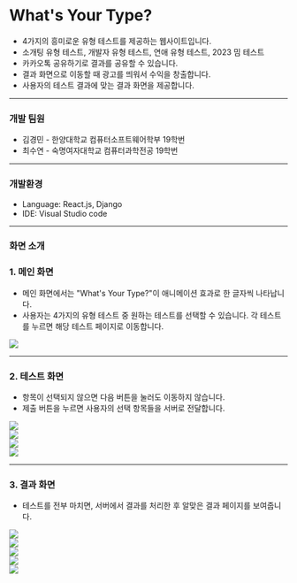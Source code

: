 # What's Your Type?

- 4가지의 흥미로운 유형 테스트를 제공하는 웹사이트입니다.
- 소개팅 유형 테스트, 개발자 유형 테스트, 연애 유형 테스트, 2023 밈 테스트
- 카카오톡 공유하기로 결과를 공유할 수 있습니다.
- 결과 화면으로 이동할 때 광고를 띄워서 수익을 창출합니다.
- 사용자의 테스트 결과에 맞는 결과 화면을 제공합니다.

---

### 개발 팀원

- 김경민 - 한양대학교 컴퓨터소프트웨어학부 19학번
- 최수연 - 숙명여자대학교 컴퓨터과학전공 19학번

---

### 개발환경

- Language: React.js, Django
- IDE: Visual Studio code

---

### 화면 소개

### 1. 메인 화면
- 메인 화면에서는 "What's Your Type?"이 애니메이션 효과로 한 글자씩 나타납니다.
- 사용자는 4가지의 유형 테스트 중 원하는 테스트를 선택할 수 있습니다. 각 테스트를 누르면 해당 테스트 페이지로 이동합니다.

<img src="https://github.com/lotuxsoo/madcamp-lastweek/assets/86272865/3af6f82c-f1b9-43ae-afef-ac552490f703"/>

---

### 2. 테스트 화면
- 항목이 선택되지 않으면 다음 버튼을 눌러도 이동하지 않습니다.
- 제출 버튼을 누르면 사용자의 선택 항목들을 서버로 전달합니다.

<img src="https://github.com/lotuxsoo/madcamp-lastweek/assets/86272865/27fbec29-4fc0-4f4f-84a2-03d75aad4af7"/>
<br/>
<img src="https://github.com/lotuxsoo/madcamp-lastweek/assets/86272865/22fcfbeb-a531-45b3-bf61-05574597b330">
<br/>
<img src="https://github.com/lotuxsoo/madcamp-lastweek/assets/86272865/73697000-ae6d-4537-a5f0-6fe738db90f2">
<br/>
<img src="https://github.com/lotuxsoo/madcamp-lastweek/assets/86272865/7cbff9cc-e9d3-4902-a65c-1c1d10b70ca0">
<br/>

---

### 3. 결과 화면
- 테스트를 전부 마치면, 서버에서 결과를 처리한 후 알맞은 결과 페이지를 보여줍니다.

<img src="https://github.com/lotuxsoo/madcamp-lastweek/assets/86272865/eebeab94-ef6a-4596-bb30-afb6083320d1">
<br/>
<img src="https://github.com/lotuxsoo/madcamp-lastweek/assets/86272865/0c86640e-1fee-42f0-bbf8-8e3221a46abc">
<br/>
<img src="https://github.com/lotuxsoo/madcamp-lastweek/assets/86272865/4455332b-64c3-4717-a8d5-a5124f91f6c5">
<br/>
<img src="https://github.com/lotuxsoo/madcamp-lastweek/assets/86272865/c3da663c-7e1c-4d8d-922b-5556bfd88c71">
<br/>
<img src="https://github.com/lotuxsoo/madcamp-lastweek/assets/86272865/75fca045-2b51-415d-b732-af93e267304a">
<br/>
